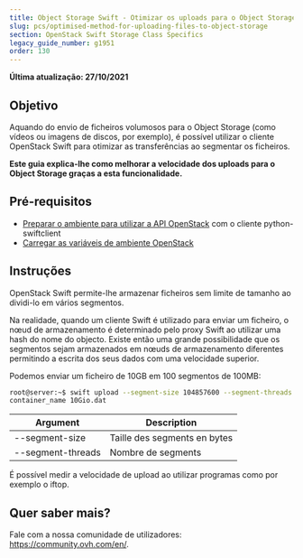 ```yaml
---
title: Object Storage Swift - Otimizar os uploads para o Object Storage
slug: pcs/optimised-method-for-uploading-files-to-object-storage
section: OpenStack Swift Storage Class Specifics
legacy_guide_number: g1951
order: 130
---
```


**Última atualização: 27/10/2021**
  
## Objetivo

Aquando do envio de ficheiros volumosos para o Object Storage (como vídeos ou imagens de discos, por exemplo), é possível utilizar o cliente OpenStack Swift para otimizar as transferências ao segmentar os ficheiros.

**Este guia explica-lhe como melhorar a velocidade dos uploads para o Object Storage graças a esta funcionalidade.**


## Pré-requisitos

- [Preparar o ambiente para utilizar a API OpenStack](https://docs.ovh.com/pt/public-cloud/preparar_o_ambiente_para_utilizar_a_api_openstack/) com o cliente python-swiftclient
- [Carregar as variáveis de ambiente OpenStack](https://docs.ovh.com/pt/public-cloud/carregar-as-variaveis-de-ambiente-openstack/)

## Instruções

OpenStack Swift permite-lhe armazenar ficheiros sem limite de tamanho ao dividi-lo em vários segmentos.

Na realidade, quando um cliente Swift é utilizado para enviar um ficheiro, o nœud de armazenamento é determinado pelo proxy Swift ao utilizar uma hash do nome do objecto.
Existe então uma grande possibilidade que os segmentos sejam armazenados em nœuds de armazenamento diferentes permitindo a escrita dos seus dados com uma velocidade superior.

Podemos enviar um ficheiro de 10GB em 100 segmentos de 100MB:

```bash
root@server:~$ swift upload --segment-size 104857600 --segment-threads 100
container_name 10Gio.dat
```

|Argument|Description|
|---|---|
|--segment-size|Taille des segments en bytes|
|--segment-threads|Nombre de segments|


É possível medir a velocidade de upload ao utilizar programas como por exemplo o iftop.

## Quer saber mais?
 
Fale com a nossa comunidade de utilizadores: <https://community.ovh.com/en/>.
